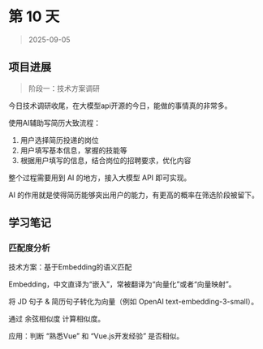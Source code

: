 # 第 10 天

> 2025-09-05

## 项目进展

> 阶段一：技术方案调研

今日技术调研收尾，在大模型api开源的今日，能做的事情真的非常多。

使用AI辅助写简历大致流程：
1. 用户选择简历投递的岗位
2. 用户填写基本信息，掌握的技能等
3. 根据用户填写的信息，结合岗位的招聘要求，优化内容

整个过程需要用到 AI 的地方，接入大模型 API 即可实现。

AI 的作用就是使得简历能够突出用户的能力，有更高的概率在筛选阶段被留下。

## 学习笔记

### 匹配度分析

技术方案：基于Embedding的语义匹配

Embedding，中文直译为“嵌入”，常被翻译为“向量化”或者“向量映射”。

将 JD 句子 & 简历句子转化为向量（例如 OpenAI text-embedding-3-small）。

通过 余弦相似度 计算相似度。

应用：判断 “熟悉Vue” 和 “Vue.js开发经验” 是否相似。
